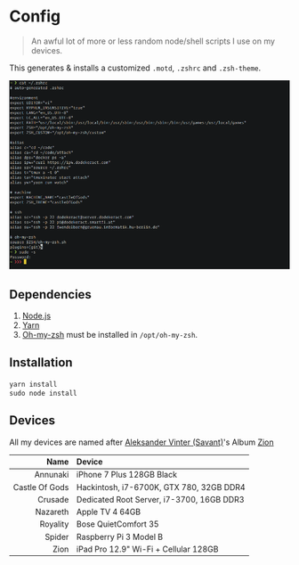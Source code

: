 # Config

> An awful lot of more or less random node/shell scripts I use on my devices.

This generates & installs a customized `.motd`, `.zshrc` and `.zsh-theme`.

![screenshot](/screenshot.png)

## Dependencies

1. [Node.js](https://nodejs.org)
2. [Yarn](https://yarnpkg.com)
3. [Oh-my-zsh](https://ohmyz.sh) must be installed in `/opt/oh-my-zsh`.

## Installation

```shell
yarn install
sudo node install
```

## Devices

All my devices are named after [Aleksander Vinter (Savant)](https://en.wikipedia.org/wiki/Savant_(musician))'s Album [Zion](https://savantofficial.bandcamp.com/album/zion)

|           Name | Device                                    |
|---------------:|:------------------------------------------|
|       Annunaki | iPhone 7 Plus 128GB Black                 |
| Castle Of Gods | Hackintosh, i7-6700K, GTX 780, 32GB DDR4  |
|        Crusade | Dedicated Root Server, i7-3700, 16GB DDR3 |
|       Nazareth | Apple TV 4 64GB                           |
|       Royality | Bose QuietComfort 35                      |
|         Spider | Raspberry Pi 3 Model B                    |
|           Zion | iPad Pro 12.9" Wi-Fi + Cellular 128GB     |
